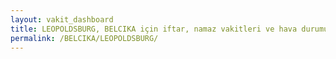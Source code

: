 ```yaml
---
layout: vakit_dashboard
title: LEOPOLDSBURG, BELCIKA için iftar, namaz vakitleri ve hava durumu - ilçe/eyalet seç
permalink: /BELCIKA/LEOPOLDSBURG/
---
```


<script type="text/javascript">
  var GLOBAL_COUNTRY = 'BELCIKA';
  var GLOBAL_CITY = 'LEOPOLDSBURG';
  var GLOBAL_STATE = '';
  var lat = 72;
  var lon = 21;
</script>
